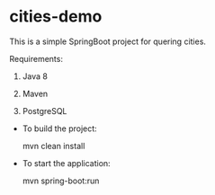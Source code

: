 # cities-demo

This is a simple SpringBoot project for quering cities.

Requirements:
  1. Java 8
  
  2. Maven
  
  3. PostgreSQL

* To build the project:

  mvn clean install

* To start the application: 

  mvn spring-boot:run
